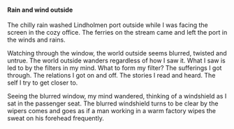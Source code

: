 #### Rain and wind outside
The chilly rain washed Lindholmen port outside while I was facing the screen in the cozy office. The ferries on the stream came and left the port in the winds and rains. 

Watching through the window, the world outside seems blurred, twisted and untrue. The world outside wanders regardless of how I saw it. What I saw is led to by the filters in my mind. What to form my filter? The sufferings I got through. The relations I got on and off. The stories I read and heard. The self I try to get closer to.

Seeing the blurred window, my mind wandered, thinking of a windshield as I sat in the passenger seat. The blurred windshield turns to be clear by the wipers comes and goes as if a man working in a warm factory wipes the sweat on his forehead frequently. 